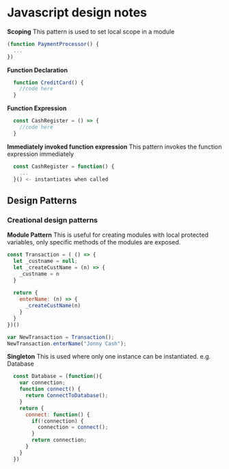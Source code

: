 # Javascript design notes 

**Scoping**
This pattern is used to set local scope in a module

```js
(function PaymentProcessor() {
  ...
})
```

**Function Declaration**
``` js
  function CreditCard() {
    //code here
  }
```

**Function Expression**
``` js
  const CashRegister = () => { 
    //code here
  }
```

**Immediately invoked function expression**
This pattern invokes the function expression immediately

```js
  const CashRegister = function() {
    ...
  }() <- instantiates when called
```

## Design Patterns

### Creational design patterns
**Module Pattern**
This is useful for creating modules with local protected variables, only specific methods of the modules are exposed.
```js
const Transaction = ( () => {
  let _custname = null;
  let _createCustName = (n) => {
    _custname = n
  }
  
  return {
    enterName: (n) => {
      _createCustName(n)
    }
  }
})()

var NewTransaction = Transaction();
NewTransaction.enterName("Jonny Cash");
```

**Singleton**
This is used where only one instance can be instantiated. e.g. Database
```js
  const Database = (function(){
    var connection;
    function connect() {
      return ConnectToDatabase();
    }
    return {
      connect: function() {
        if(!connection) {
          connection = connect();
        }
        return connection;
      }
    }
  })

```
